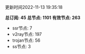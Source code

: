 更新时间2022-11-13 19:35:18

**总订阅: 45**
**总节点: 1101**
**有效节点: 263**
- ssr节点: 7
- v2ray节点: 197
- trojan节点: 56
- ss节点: 3
